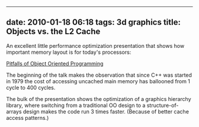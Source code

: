 
---
date: 2010-01-18 06:18
tags: 3d graphics
title: Objects vs. the L2 Cache
---

An excellent little performance optimization presentation that shows how
important memory layout is for today's processors:

[Pitfalls of Object Oriented Programming](http://research.scee.net/files/presentations/gcapaustralia09/Pitfalls_of_Object_Oriented_Programming_GCAP_09.pdf)

The beginning of the talk makes the observation that since C++ was started in
1979 the cost of accessing uncached main memory has ballooned from 1 cycle to
400 cycles.

The bulk of the presentation shows the optimization of a graphics hierarchy
library, where switching from a traditional OO design to a structure-of-arrays
design makes the code run 3 times faster. (Because of better cache access
patterns.)
